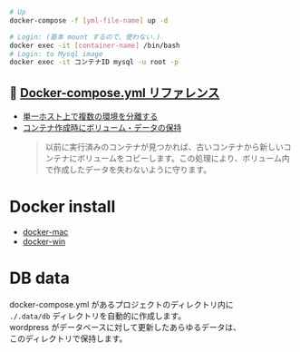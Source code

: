 ```sh
# Up
docker-compose -f [yml-file-name] up -d

# Login: (基本 mount するので、使わない.)
docker exec -it [container-name] /bin/bash
# Login: to Mysql image
docker exec -it コンテナID mysql -u root -p
```

## 📖 [Docker-compose.yml リファレンス](http://docs.docker.jp/compose/compose-file.html#container-name)

- [単一ホスト上で複数の環境を分離する](http://docs.docker.jp/compose/overview.html#multiple-isolated-environments-on-a-single-host)
- [コンテナ作成時にボリューム・データの保持](http://docs.docker.jp/compose/overview.html#preserve-volume-data-when-containers-are-created)
  > 以前に実行済みのコンテナが見つかれば、古いコンテナから新しいコンテナにボリュームをコピーします。この処理により、ボリューム内で作成したデータを失わないように守ります。

# Docker install

- [docker-mac](https://hub.docker.com/editions/community/docker-ce-desktop-mac)
- [docker-win](https://hub.docker.com/editions/community/docker-ce-desktop-windows)

# DB data

docker-compose.yml があるプロジェクトのディレクトリ内に  
`./.data/db` ディレクトリを自動的に作成します。  
wordpress がデータベースに対して更新したあらゆるデータは、  
このディレクトリで保持します。
